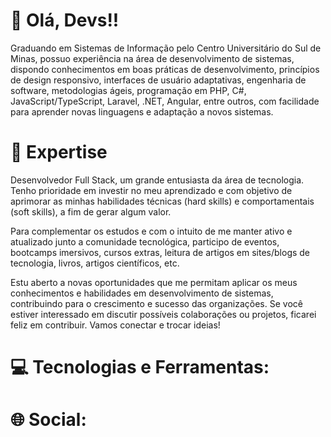 # 👋 Olá, Devs!!

Graduando em Sistemas de Informação pelo Centro Universitário do Sul de Minas, possuo experiência na área de desenvolvimento de sistemas, dispondo conhecimentos em boas práticas de desenvolvimento, princípios de design responsivo, interfaces de usuário adaptativas, engenharia de software, metodologias ágeis, programação em PHP, C#, JavaScript/TypeScript, Laravel, .NET, Angular, entre outros, com facilidade para aprender novas linguagens e adaptação a novos sistemas.

# 🚀 Expertise

Desenvolvedor Full Stack, um grande entusiasta da área de tecnologia. Tenho prioridade em investir no meu aprendizado e com objetivo de aprimorar as minhas habilidades técnicas (hard skills) e comportamentais (soft skills), a fim de gerar algum valor.

Para complementar os estudos e com o intuito de me manter ativo e atualizado junto a comunidade tecnológica, participo de eventos, bootcamps imersivos, cursos extras, leitura de artigos em sites/blogs de tecnologia, livros, artigos científicos, etc.

Estu aberto a novas oportunidades que me permitam aplicar os meus conhecimentos e habilidades em desenvolvimento de sistemas, contribuindo para o crescimento e sucesso das organizações. Se você estiver interessado em discutir possíveis colaborações ou projetos, ficarei feliz em contribuir. Vamos conectar e trocar ideias!

# 💻 Tecnologias e Ferramentas:


# 🌐 Social:

